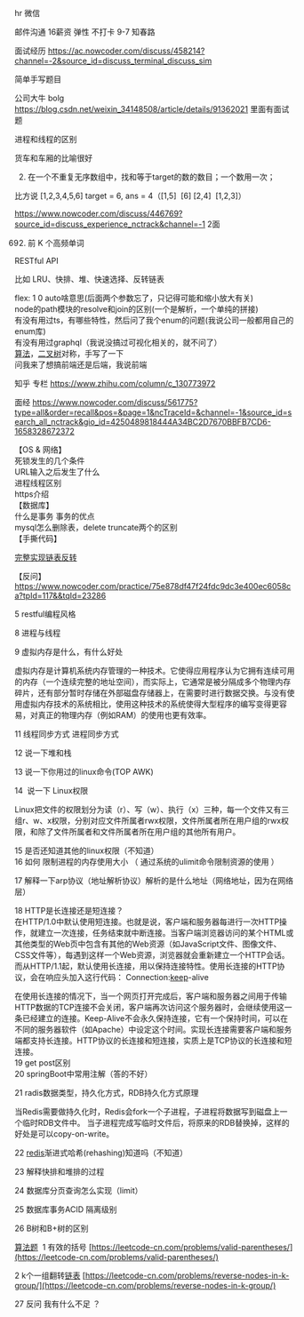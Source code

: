 hr 微信

邮件沟通
16薪资 弹性 不打卡 9-7 知春路


面试经历
https://ac.nowcoder.com/discuss/458214?channel=-2&source_id=discuss_terminal_discuss_sim

简单手写题目

公司大牛 bolg
https://blog.csdn.net/weixin_34148508/article/details/91362021
里面有面试题

进程和线程的区别

货车和车厢的比喻很好

2. 在一个不重复无序数组中，找和等于target的数的数目；一个数用一次；

比方说 [1,2,3,4,5,6] target = 6, ans = 4（[1,5]  [6] [2,4]  [1,2,3]）

https://www.nowcoder.com/discuss/446769?source_id=discuss_experience_nctrack&channel=-1
2面


692.  前 K 个高频单词

RESTful API

比如 LRU、快排、堆、快速选择、反转链表

flex: 1 0 auto啥意思(后面两个参数忘了，只记得可能和缩小放大有关)  
node的path模块的resolve和join的区别(一个是解析，一个单纯的拼接)  
有没有用过ts，有哪些特性，然后问了我个enum的问题(我说公司一般都用自己的enum库)  
有没有用过graphql（我说没搞过可视化相关的，就不问了）  
[算法](/jump/super-jump/word?word=%E7%AE%97%E6%B3%95)，[二叉树](/jump/super-jump/word?word=%E4%BA%8C%E5%8F%89%E6%A0%91)对称，手写了一下  
问我来了想搞前端还是后端，我说前端

知乎  专栏
https://www.zhihu.com/column/c_130773972


面经
https://www.nowcoder.com/discuss/561775?type=all&order=recall&pos=&page=1&ncTraceId=&channel=-1&source_id=search_all_nctrack&gio_id=4250489818444A34BC2D7670BBFB7CD6-1658328672372


  
【OS & 网络】  
死锁发生的几个条件  
URL输入之后发生了什么  
进程线程区别  
https介绍  
【数据库】  
什么是事务 事务的优点  
mysql怎么删除表，delete truncate两个的区别  
【手撕代码】  

[完整实现链表反转](/jump/super-jump/practice?questionId=23286)

  
【反问】
https://www.nowcoder.com/practice/75e878df47f24fdc9dc3e400ec6058ca?tpId=117&&tqId=23286



5 restful编程风格

8 进程与线程

9 虚拟内存是什么，有什么好处

虚拟内存是计算机系统内存管理的一种技术。它使得应用程序认为它拥有连续可用的内存（一个连续完整的地址空间），而实际上，它通常是被分隔成多个物理内存碎片，还有部分暂时存储在外部磁盘存储器上，在需要时进行数据交换。与没有使用虚拟内存技术的系统相比，使用这种技术的系统使得大型程序的编写变得更容易，对真正的物理内存（例如RAM）的使用也更有效率。

11 线程同步方式 进程同步方式

12 说一下堆和栈

13 说一下你用过的linux命令(TOP AWK)

14  说一下 Linux权限

Linux把文件的权限划分为读（r）、写（w）、执行（x）三种，每一个文件又有三组r、w、x权限，分别对应文件所属者rwx权限，文件所属者所在用户组的rwx权限，和除了文件所属者和文件所属者所在用户组的其他所有用户。

15 是否还知道其他的linux权限（不知道）  
16 如何 限制进程的内存使用大小 （ 通过系统的ulimit命令限制资源的使用 ）

17 解释一下arp协议（地址解析协议）解析的是什么地址（网络地址，因为在网络层）

18 HTTP是长连接还是短连接？  
在HTTP/1.0中默认使用短连接。也就是说，客户端和服务器每进行一次HTTP操作，就建立一次连接，任务结束就中断连接。当客户端浏览器访问的某个HTML或其他类型的Web页中包含有其他的Web资源（如JavaScript文件、图像文件、CSS文件等），每遇到这样一个Web资源，浏览器就会重新建立一个HTTP会话。 而从HTTP/1.1起，默认使用长连接，用以保持连接特性。使用长连接的HTTP协议，会在响应头加入这行代码： Connection:[keep](/jump/super-jump/word?word=keep)-alive

在使用长连接的情况下，当一个网页打开完成后，客户端和服务器之间用于传输HTTP数据的TCP连接不会关闭，客户端再次访问这个服务器时，会继续使用这一条已经建立的连接。Keep-Alive不会永久保持连接，它有一个保持时间，可以在不同的服务器软件（如Apache）中设定这个时间。实现长连接需要客户端和服务端都支持长连接。HTTP协议的长连接和短连接，实质上是TCP协议的长连接和短连接。  
19 get post区别  
20 springBoot中常用注解（答的不好）

21 radis数据类型，持久化方式，RDB持久化方式原理

当Redis需要做持久化时，Redis会fork一个子进程，子进程将数据写到磁盘上一个临时RDB文件中。 当子进程完成写临时文件后，将原来的RDB替换掉，这样的好处是可以copy-on-write。

22 [redis](/jump/super-jump/word?word=redis)渐进式哈希(rehashing)知道吗（不知道）  

23 解释快排和堆排的过程

24 数据库分页查询怎么实现（limit）

25 数据库事务ACID 隔离级别

26 B树和B+树的区别

[算法题](/jump/super-jump/word?word=%E7%AE%97%E6%B3%95%E9%A2%98)  1 有效的括号 [https://leetcode-cn.com/problems/valid-parentheses/](https://leetcode-cn.com/problems/valid-parentheses/)

2 k个一组翻转[链表](/jump/super-jump/word?word=%E9%93%BE%E8%A1%A8) [https://leetcode-cn.com/problems/reverse-nodes-in-k-group/](https://leetcode-cn.com/problems/reverse-nodes-in-k-group/)

27 反问 我有什么不足 ？
